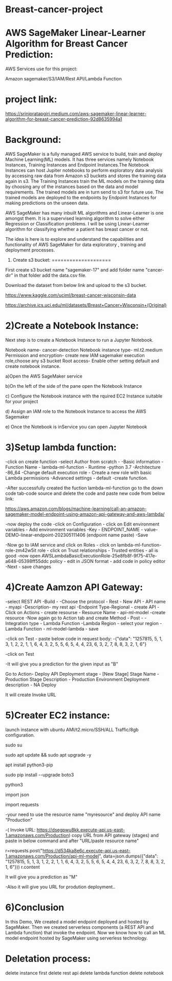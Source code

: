 # Breast-cancer-project

AWS SageMaker Linear-Learner Algorithm for Breast Cancer Prediction:
===================================================================
AWS Services use for this project: 

Amazon sagemaker/S3/IAM/Rest API/Lambda Function

project link: 
============
https://srinipratapgiri.medium.com/aws-sagemaker-linear-learner-algorithm-for-breast-cancer-prediction-92d8635994a1

Background:
===========
AWS SageMaker is a fully managed AWS service to build, train and deploy Machine Learning(ML) models. It has three services namely Notebook Instances, Training Instances and Endpoint Instances.The Notebook Instances can host Jupiter notebooks to perform exploratory data analysis by accessing raw data from Amazon s3 buckets and stores the training data again in s3. The Training Instances train the ML models on the training data by choosing any of the instances based on the data and model requirements. The trained models are in turn send to s3 for future use. The trained models are deployed to the endpoints by Endpoint Instances for making predictions on the unseen data.

AWS SageMaker has many inbuilt ML algorithms and Linear-Learner is one amongst them. It is a supervised learning algorithm to solve either Regression or Classification problems. I will be using Linear-Learner algorithm for classifying whether a patient has breast cancer or not.

The idea is here is to explore and understand the capabilities and functionality of AWS SageMaker for data exploratory , training and deployment processes.


1) Create s3 bucket:
====================

First create s3 bucket name "sagemaker-17" and add folder name "cancer-dir" in that folder add the data.csv file. 

Download the dataset from below link and upload to the s3 bucket.

https://www.kaggle.com/uciml/breast-cancer-wisconsin-data

https://archive.ics.uci.edu/ml/datasets/Breast+Cancer+Wisconsin+(Original)


2)Create a Notebook Instance:
=============================

Next step is to create a Notebook Instance to run a Jupyter Notebook.

Notebook name- cancer-detection
Notebook instance type- ml.t2.medium
Permission and encryption- create new IAM sagemaker execution role,choose any s3 bucket
Root access- Enable 
other setting default and create notebook instance.

a)Open the AWS SageMaker service

b)On the left of the side of the pane open the Notebook Instance

c) Configure the Notebook instance with the rquired EC2 Instance suitable for your project

d) Assign an IAM role to the Notebook Instance to access the AWS Sagemaker

e) Once the Notebook is inService you can open Jupyter Notebook


3)Setup lambda function:
======================= 

-click on create function
-select Author from scratch -
-Basic information - Function Name - lambda-ml-function - Runtime -python 3.7
-Architecture -86_64
-Change default execution role - Create a new role with basic Lambda permissions
-Advanced settings - default
-create function.

-After successfully created the fuction lambda-ml-function go to the down code tab-code source and delete the code and paste new code from below link:

https://aws.amazon.com/blogs/machine-learning/call-an-amazon-sagemaker-model-endpoint-using-amazon-api-gateway-and-aws-lambda/

-now deploy the code
-click on Configuration - click on Edit environment variables - Add environment variables
-Key - ENDPOINT_NAME - value- DEMO-linear-endpoint-202305111406 (endpoint name paste) -Save

-Now go to IAM service and click on Roles - click on lambda-ml-function-role-zm42w5it role - click on Trust relationships - Trusted entities - all is good
-now open AWSLambdaBasicExecutionRole-25e8fb8f-9f75-417e-a648-05398ff55ddc policy - edit in JSON format - add code in policy editor -Next - save changes

4)Create Aamzon API Gateway: 
============================

-select REST API -Build - 
-Choose the protocol - Rest - New API - API name - myapi -Description- my rest api
-Endpoint Type-Regional - create API
-Click on Actions - create resourse - Resource Name - api-ml-model -create resource
-Now again go to Action tab and create Method - Post -
-Integration type - Lambda Function
-Lambda Region - select your region
-Lambda Function - ml-model-lambda - save

-click on Test - paste below code in request body:
-{"data": "1257815, 5, 1, 3, 1, 2, 2, 1, 1, 6, 4, 3, 2, 5, 5, 6, 5, 4, 4, 23, 6, 3, 2, 7, 8, 8, 3, 2, 1, 6"} 

-click on Test

-It will give you a prediction for the given input as "B"

Go to Action-  Deploy API
Deployment stage - [New Stage]
Stage Name - Production
Stage Description - Production Environment
Deployment description - NA
Deploy 

It will create Invoke URL

5)Creater EC2 instance:
=======================

launch instance with ubuntu AMI/t2.micro/SSH/ALL Traffic/8gb configuration.

sudo su

sudo apt update && sudo apt upgrade -y

apt install python3-pip

sudo pip install --upgrade boto3

python3

import json

import requests

-your need to use the resource name "myresource" and deploy API name "Production" 

-( Invoke URL: https://dsegpwu8kk.execute-api.us-east-1.amazonaws.com/Production) copy URL from API gateway (stages) and paste in below command and after "URL/paste resource name"

r=requests.post("https://d534ka8e6c.execute-api.us-east-1.amazonaws.com/Production/api-ml-model", data=json.dumps({"data": "1257815, 5, 1, 3, 1, 2, 2, 1, 1, 6, 4, 3, 2, 5, 5, 6, 5, 4, 4, 23, 6, 3, 2, 7, 8, 8, 3, 2, 1, 6"})) 
r.content

It will give you a prediction as "M"

-Also it will give you URL for prodution deployment..

6)Conclusion
============

In this Demo, We created a model endpoint deployed and hosted by SageMaker. Then we created serverless components (a REST API and Lambda function) that invoke the endpoint. Now we know how to call an ML model endpoint hosted by SageMaker using serverless technology.


Deletation process:
===================
delete instance first
delete rest api
delete lambda function
delete notebook



